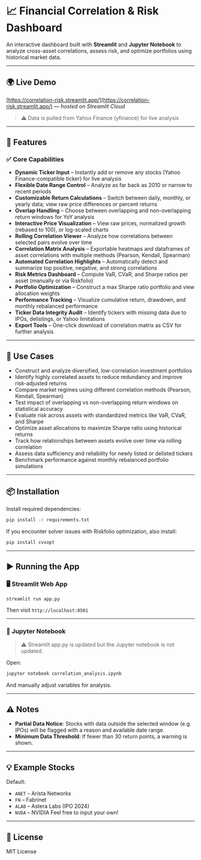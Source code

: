 # 📈 Financial Correlation & Risk Dashboard

An interactive dashboard built with **Streamlit** and **Jupyter Notebook** to analyze cross-asset correlations, assess risk, and optimize portfolios using historical market data.

---

## 🌍 Live Demo
[https://correlation-risk.streamlit.app/](https://correlation-risk.streamlit.app/) — *hosted on Streamlit Cloud*
> ⚠️ Data is pulled from Yahoo Finance (yfinance) for live analysis

---

## 🚀 Features

### ✅ Core Capabilities

- **Dynamic Ticker Input** – Instantly add or remove any stocks (Yahoo Finance-compatible ticker) for live analysis
- **Flexible Date Range Control** – Analyze as far back as 2010 or narrow to recent periods
- **Customizable Return Calculations** – Switch between daily, monthly, or yearly data; view raw price differences or percent returns
- **Overlap Handling** – Choose between overlapping and non-overlapping return windows for YoY analysis
- **Interactive Price Visualization** – View raw prices, normalized growth (rebased to 100), or log-scaled charts
- **Rolling Correlation Viewer** – Analyze how correlations between selected pairs evolve over time
- **Correlation Matrix Analysis** – Exportable heatmaps and dataframes of asset correlations with multiple methods (Pearson, Kendall, Spearman)
- **Automated Correlation Highlights** – Automatically detect and summarize top positive, negative, and strong correlations
- **Risk Metrics Dashboard** – Compute VaR, CVaR, and Sharpe ratios per asset (manually or via Riskfolio)
- **Portfolio Optimization** – Construct a max Sharpe ratio portfolio and view allocation weights
- **Performance Tracking** – Visualize cumulative return, drawdown, and monthly rebalanced performance
- **Ticker Data Integrity Audit** – Identify tickers with missing data due to IPOs, delistings, or Yahoo limitations
- **Export Tools** – One-click download of correlation matrix as CSV for further analysis

---

## 🧠 Use Cases

- Construct and analyze diversified, low-correlation investment portfolios
- Identify highly correlated assets to reduce redundancy and improve risk-adjusted returns
- Compare market regimes using different correlation methods (Pearson, Kendall, Spearman)
- Test impact of overlapping vs non-overlapping return windows on statistical accuracy
- Evaluate risk across assets with standardized metrics like VaR, CVaR, and Sharpe
- Optimize asset allocations to maximize Sharpe ratio using historical returns
- Track how relationships between assets evolve over time via rolling correlation
- Assess data sufficiency and reliability for newly listed or delisted tickers
- Benchmark performance against monthly rebalanced portfolio simulations

---

## 📦 Installation

Install required dependencies:

```bash
pip install -r requirements.txt
```

If you encounter solver issues with Riskfolio optimization, also install:

```bash
pip install cvxopt
```

---

## ▶️ Running the App

### 🖥 Streamlit Web App

```bash
streamlit run app.py
```

Then visit `http://localhost:8501`

---

### 📓 Jupyter Notebook

> ⚠️ Streamlit app.py is updated but the Jupyter notebook is not updated.

Open:

```bash
jupyter notebook correlation_analysis.ipynb
```

And manually adjust variables for analysis.

---

## ⚠️ Notes

- **Partial Data Notice**: Stocks with data outside the selected window (e.g. IPOs) will be flagged with a reason and available date range.
- **Minimum Data Threshold**: If fewer than 30 return points, a warning is shown.

---

## 💡 Example Stocks

Default:
- `ANET` – Arista Networks
- `FN` – Fabrinet
- `ALAB` – Astera Labs (IPO 2024)
- `NVDA` – NVIDIA
Feel free to input your own!

---

## 📜 License

MIT License
